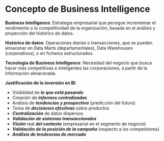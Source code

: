 # Concepto de Business Intelligence

**Business Intelligence**: Estrategia empresarial que persigue incrementar el rendimiento o la competitividad de la organización, basada en el análisis y proyección del histórico de datos.

**Histórico de datos**: Operaciones diarias o transacciones, que se pueden almacenar en Data Marts (departamentales), Data Warehouses (corporativos), o en ficheros estructurados.

**Tecnología de Business Intelligence**: Necesidad del negocio que busca hacer más competitivas e inteligentes las corporaciones, a partir de la información almacenada.

**Justificación de la inversión en BI**:

* Visibilidad de _**lo que está pasando**_
* Creación de _**informes centralizados**_
* Análisis de _**tendencias y prospectiva**_ (predicción del futuro)
* Toma de _**decisiones efectivas**_ sobre productos
* _**Centralización**_ de datos dispersos
* _**Validación de sistemas transaccionales**_
* _**Visión**_ real _**del contexto**_ (empresarial en el segmento de negocio)
* _**Validación de la posición de la campaña**_ (respecto a los competidores)
* _**Análisis de tendencias de mercado**_
